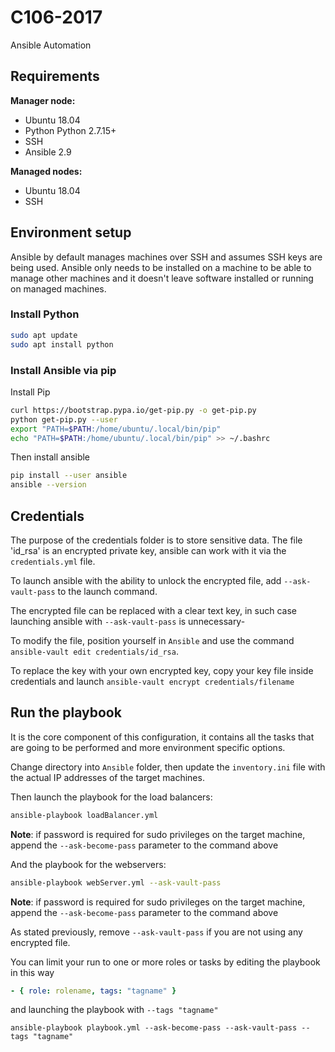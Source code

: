 # C106-2017

Ansible Automation

## Requirements

**Manager node:**

- Ubuntu 18.04
- Python Python 2.7.15+
- SSH
- Ansible 2.9

**Managed nodes:**

- Ubuntu 18.04
- SSH

## Environment setup

Ansible by default manages machines over SSH and assumes SSH keys are being used.
Ansible only needs to be installed on a machine to be able to manage other machines and it doesn't leave software installed or running on managed machines.

### Install Python
```sh
sudo apt update
sudo apt install python
```

### Install Ansible via pip

Install Pip

```sh
curl https://bootstrap.pypa.io/get-pip.py -o get-pip.py
python get-pip.py --user
export "PATH=$PATH:/home/ubuntu/.local/bin/pip"
echo "PATH=$PATH:/home/ubuntu/.local/bin/pip" >> ~/.bashrc
```

Then install ansible

```sh
pip install --user ansible
ansible --version
```

## Credentials

The purpose of the credentials folder is to store sensitive data. The file 'id_rsa' is an encrypted private key, ansible can work with it via the `credentials.yml` file.

To launch ansible with the ability to unlock the encrypted file, add `--ask-vault-pass` to the launch command.

The encrypted file can be replaced with a clear text key, in such case launching ansible with `--ask-vault-pass` is unnecessary-

To modify the file, position yourself in `Ansible` and use the command `ansible-vault edit credentials/id_rsa`.

To replace the key with your own encrypted key, copy your key file inside credentials and launch `ansible-vault encrypt credentials/filename`

## Run the playbook

It is the core component of this configuration, it contains all the tasks that are going to be performed and more environment specific options.

Change directory into `Ansible` folder, then update the `inventory.ini` file with the actual IP addresses of the target machines.

Then launch the playbook for the load balancers:

```bash
ansible-playbook loadBalancer.yml
```

 <strong>Note</strong>: if password is required for sudo privileges on the target machine, append the `--ask-become-pass` parameter to the command above

And the playbook for the webservers:

```bash
ansible-playbook webServer.yml --ask-vault-pass
```
 <strong>Note</strong>: if password is required for sudo privileges on the target machine, append the `--ask-become-pass` parameter to the command above

As stated previously, remove `--ask-vault-pass` if you are not using any encrypted file.

You can limit your run to one or more roles or tasks by editing the playbook in this way

```yml
- { role: rolename, tags: "tagname" }
```

and launching the playbook with  ```--tags "tagname"```

```shell
ansible-playbook playbook.yml --ask-become-pass --ask-vault-pass --tags "tagname"
```
